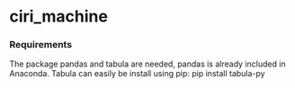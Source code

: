 # ciri_machine
### Requirements


The package pandas and tabula are needed, pandas is already included in Anaconda.
Tabula can easily be install using pip:
  pip install tabula-py
